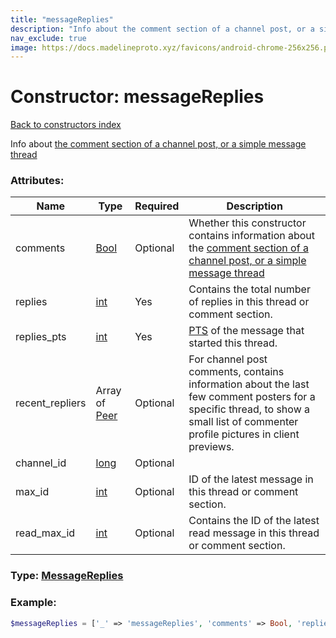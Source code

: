 ```yaml
---
title: "messageReplies"
description: "Info about the comment section of a channel post, or a simple message thread"
nav_exclude: true
image: https://docs.madelineproto.xyz/favicons/android-chrome-256x256.png
---
```

# Constructor: messageReplies  
[Back to constructors index](/API_docs/constructors/index.html)



Info about [the comment section of a channel post, or a simple message thread](https://core.telegram.org/api/threads)

### Attributes:

| Name     |    Type       | Required | Description |
|----------|---------------|----------|-------------|
|comments|[Bool](/API_docs/types/Bool.html) | Optional|Whether this constructor contains information about the [comment section of a channel post, or a simple message thread](https://core.telegram.org/api/threads)|
|replies|[int](/API_docs/types/int.html) | Yes|Contains the total number of replies in this thread or comment section.|
|replies\_pts|[int](/API_docs/types/int.html) | Yes|[PTS](https://core.telegram.org/api/updates) of the message that started this thread.|
|recent\_repliers|Array of [Peer](/API_docs/types/Peer.html) | Optional|For channel post comments, contains information about the last few comment posters for a specific thread, to show a small list of commenter profile pictures in client previews.|
|channel\_id|[long](/API_docs/types/long.html) | Optional|
|max\_id|[int](/API_docs/types/int.html) | Optional|ID of the latest message in this thread or comment section.|
|read\_max\_id|[int](/API_docs/types/int.html) | Optional|Contains the ID of the latest read message in this thread or comment section.|



### Type: [MessageReplies](/API_docs/types/MessageReplies.html)


### Example:

```php
$messageReplies = ['_' => 'messageReplies', 'comments' => Bool, 'replies' => int, 'replies_pts' => int, 'recent_repliers' => [Peer, Peer], 'channel_id' => long, 'max_id' => int, 'read_max_id' => int];
```  
